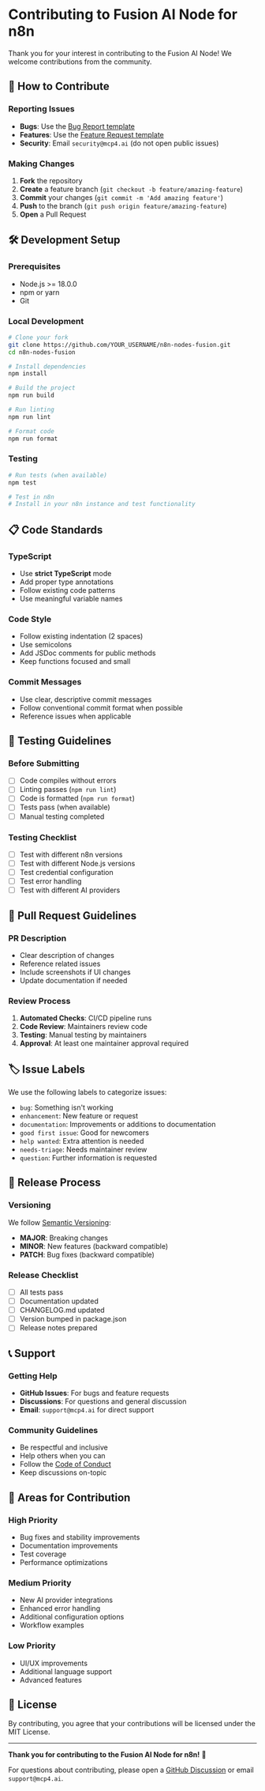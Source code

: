 # Contributing to Fusion AI Node for n8n

Thank you for your interest in contributing to the Fusion AI Node! We welcome contributions from the community.

## 🤝 How to Contribute

### Reporting Issues
- **Bugs**: Use the [Bug Report template](.github/ISSUE_TEMPLATE/bug_report.md)
- **Features**: Use the [Feature Request template](.github/ISSUE_TEMPLATE/feature_request.md)
- **Security**: Email `security@mcp4.ai` (do not open public issues)

### Making Changes
1. **Fork** the repository
2. **Create** a feature branch (`git checkout -b feature/amazing-feature`)
3. **Commit** your changes (`git commit -m 'Add amazing feature'`)
4. **Push** to the branch (`git push origin feature/amazing-feature`)
5. **Open** a Pull Request

## 🛠️ Development Setup

### Prerequisites
- Node.js >= 18.0.0
- npm or yarn
- Git

### Local Development
```bash
# Clone your fork
git clone https://github.com/YOUR_USERNAME/n8n-nodes-fusion.git
cd n8n-nodes-fusion

# Install dependencies
npm install

# Build the project
npm run build

# Run linting
npm run lint

# Format code
npm run format
```

### Testing
```bash
# Run tests (when available)
npm test

# Test in n8n
# Install in your n8n instance and test functionality
```

## 📋 Code Standards

### TypeScript
- Use **strict TypeScript** mode
- Add proper type annotations
- Follow existing code patterns
- Use meaningful variable names

### Code Style
- Follow existing indentation (2 spaces)
- Use semicolons
- Add JSDoc comments for public methods
- Keep functions focused and small

### Commit Messages
- Use clear, descriptive commit messages
- Follow conventional commit format when possible
- Reference issues when applicable

## 🧪 Testing Guidelines

### Before Submitting
- [ ] Code compiles without errors
- [ ] Linting passes (`npm run lint`)
- [ ] Code is formatted (`npm run format`)
- [ ] Tests pass (when available)
- [ ] Manual testing completed

### Testing Checklist
- [ ] Test with different n8n versions
- [ ] Test with different Node.js versions
- [ ] Test credential configuration
- [ ] Test error handling
- [ ] Test with different AI providers

## 📝 Pull Request Guidelines

### PR Description
- Clear description of changes
- Reference related issues
- Include screenshots if UI changes
- Update documentation if needed

### Review Process
1. **Automated Checks**: CI/CD pipeline runs
2. **Code Review**: Maintainers review code
3. **Testing**: Manual testing by maintainers
4. **Approval**: At least one maintainer approval required

## 🏷️ Issue Labels

We use the following labels to categorize issues:

- `bug`: Something isn't working
- `enhancement`: New feature or request
- `documentation`: Improvements or additions to documentation
- `good first issue`: Good for newcomers
- `help wanted`: Extra attention is needed
- `needs-triage`: Needs maintainer review
- `question`: Further information is requested

## 🚀 Release Process

### Versioning
We follow [Semantic Versioning](https://semver.org/):
- **MAJOR**: Breaking changes
- **MINOR**: New features (backward compatible)
- **PATCH**: Bug fixes (backward compatible)

### Release Checklist
- [ ] All tests pass
- [ ] Documentation updated
- [ ] CHANGELOG.md updated
- [ ] Version bumped in package.json
- [ ] Release notes prepared

## 📞 Support

### Getting Help
- **GitHub Issues**: For bugs and feature requests
- **Discussions**: For questions and general discussion
- **Email**: `support@mcp4.ai` for direct support

### Community Guidelines
- Be respectful and inclusive
- Help others when you can
- Follow the [Code of Conduct](CODE_OF_CONDUCT.md)
- Keep discussions on-topic

## 🎯 Areas for Contribution

### High Priority
- Bug fixes and stability improvements
- Documentation improvements
- Test coverage
- Performance optimizations

### Medium Priority
- New AI provider integrations
- Enhanced error handling
- Additional configuration options
- Workflow examples

### Low Priority
- UI/UX improvements
- Additional language support
- Advanced features

## 📄 License

By contributing, you agree that your contributions will be licensed under the MIT License.

---

**Thank you for contributing to the Fusion AI Node for n8n!** 🎉

For questions about contributing, please open a [GitHub Discussion](https://github.com/Fusionaimcp4/n8n-nodes-fusion/discussions) or email `support@mcp4.ai`.

